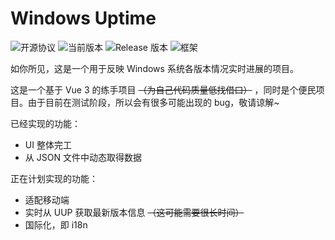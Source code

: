 # Windows Uptime

![开源协议](https://img.shields.io/github/license/crrashh1542/win-uptime)
![当前版本](https://img.shields.io/github/package-json/v/crrashh1542/win-uptime)
![Release 版本](https://img.shields.io/github/v/release/crrashh1542/win-uptime?include_prereleases)
![框架](https://img.shields.io/badge/framework-Vue%203-3fb984)

如你所见，这是一个用于反映 Windows 系统各版本情况实时进展的项目。  
  
这是一个基于 Vue 3 的练手项目 ~~（为自己代码质量低找借口）~~ ，同时是个便民项目。由于目前在测试阶段，所以会有很多可能出现的 bug，敬请谅解~
  
已经实现的功能：
* UI 整体完工
* 从 JSON 文件中动态取得数据

正在计划实现的功能：
* 适配移动端
* 实时从 UUP 获取最新版本信息 ~~（这可能需要很长时间）~~
* 国际化，即 i18n
